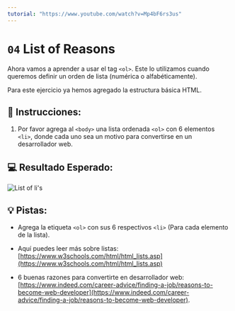 ```yaml
---
tutorial: "https://www.youtube.com/watch?v=Mp4bF6rs3us"
---
```

# `04` List of Reasons

Ahora vamos a aprender a usar el tag `<ol>`. Este lo utilizamos cuando queremos definir un orden de lista (numérica o alfabéticamente).

Para este ejercicio ya hemos agregado la estructura básica HTML.

## 📝 Instrucciones:

1. Por favor agrega al `<body>` una lista ordenada `<ol>` con 6 elementos `<li>`, donde cada uno sea un motivo para convertirse en un desarrollador web.

## 💻 Resultado Esperado:

![List of li's](../../.learn/assets/04-list-of-reasons.png?raw=true)

## 💡 Pistas:

+ Agrega la etiqueta `<ol>` con sus 6 respectivos `<li>` (Para cada elemento de la lista).

+ Aquí puedes leer más sobre listas: [https://www.w3schools.com/html/html_lists.asp](https://www.w3schools.com/html/html_lists.asp)

+ 6 buenas razones para convertirte en desarrollador web: [https://www.indeed.com/career-advice/finding-a-job/reasons-to-become-web-developer](https://www.indeed.com/career-advice/finding-a-job/reasons-to-become-web-developer). 
